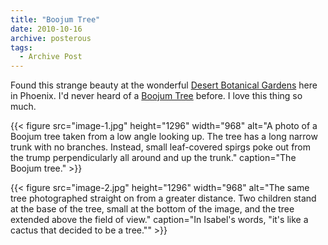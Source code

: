 ```yaml
---
title: "Boojum Tree"
date: 2010-10-16
archive: posterous
tags: 
  - Archive Post
---
```


Found this strange beauty at the wonderful [Desert Botanical Gardens][dbg] here in Phoenix. I'd never heard of a [Boojum Tree][boojum] before. I love this thing so much.

[dbg]: https://dbg.org
[boojum]: https://en.wikipedia.org/wiki/Boojum_tree

<!--more-->

{{< figure 
	src="image-1.jpg" 
	height="1296" 
	width="968" 
	alt="A photo of a Boojum tree taken from a low angle looking up. The tree has a long narrow trunk with no branches. Instead, small leaf-covered spirgs poke out from the trump perpendicularly all around and up the trunk." 
	caption="The Boojum tree." >}}
	
{{< figure 
	src="image-2.jpg" 
	height="1296" 
	width="968" 
	alt="The same tree photographed straight on from a greater distance. Two children stand at the base of the tree, small at the bottom of the image, and the tree extended above the field of view." 
	caption="In Isabel's words, \"it's like a cactus that decided to be a tree.\"" >}}